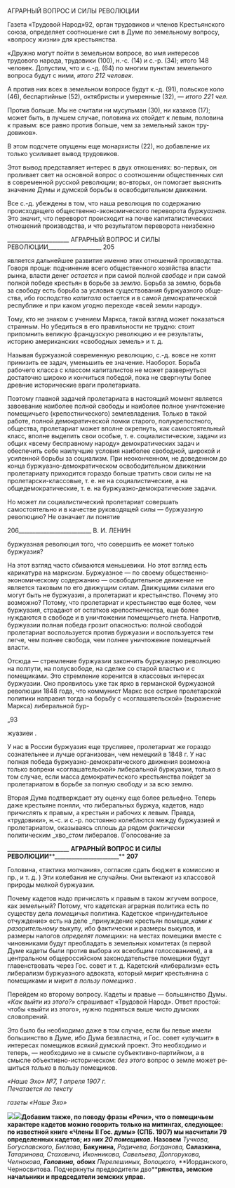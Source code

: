 АГРАРНЫЙ ВОПРОС И СИЛЫ РЕВОЛЮЦИИ

Газета «Трудовой Народ»92, орган трудовиков и членов Крестьянского союза, опре­деляет соотношение сил в Думе по земельному вопросу, «вопросу жизни» для кресть­янства.

«Дружно могут пойти в земельном вопросе, во имя интересов трудового народа, трудовики (100), н.-с. (14) и с.-р. (34); итого 148 человек. Допустим, что и с.-д. (64) по многим пунктам земельного вопроса будут с ними, _итого 212 человек._

А против них всех в земельном вопросе будут к.-д. (91), польское коло (46), беспартийные (52), ок­тябристы и умеренные (32), — _итого 221 чел._

Против больше. Мы не считали ни мусульман (30), ни казаков (17); может быть, в лучшем случае, по­ловина их отойдет к левым, половина к правым: все равно против больше, чем за земельный закон тру­довиков».

В этом подсчете опущены еще монархисты (22), но добавление их только усиливает вывод трудовиков.

Этот вывод представляет интерес в двух отношениях: во-первых, он проливает свет на основной вопрос о соотношении общественных сил в современной русской револю­ции; во-вторых, он помогает выяснить значение Думы и думской борьбы в освободи­тельном движении.

Все с.-д. убеждены в том, что наша революция по содержанию происходящего об­щественно-экономического переворота _буржуазная._ Это значит, что переворот проис­ходит на почве капиталистических отношений производства, и что результатом пере­ворота неизбежно

  

______________________ АГРАРНЫЙ ВОПРОС И СИЛЫ РЕВОЛЮЦИИ___________________ 205

является дальнейшее развитие именно этих отношений производства. Говоря проще: подчинение всего общественного хозяйства власти рынка, власти денег _остается_ и при самой полной _свободе_ и при самой полной победе крестьян в борьбе за _землю._ Борьба за землю, борьба за свободу есть борьба за условия существования буржуазного обще­ства, ибо господство _капитала_ остается и в самой демократической республике и при каком угодно переходе «всей земли народу».

Тому, кто не знаком с учением Маркса, такой взгляд может показаться странным. Но убедиться в его правильности не трудно: стоит припомнить великую французскую ре­волюцию и ее результаты, историю американских «свободных земель» и т. д.

Называя буржуазной современную революцию, с.-д. вовсе не хотят принизить ее за­дач, уменьшить ее значение. Наоборот. Борьба рабочего класса с классом капиталистов не может развернуться достаточно широко и кончиться победой, пока не свергнуты бо­лее древние исторические враги пролетариата.

Поэтому главной задачей пролетариата в настоящий момент является завоевание наиболее полной свободы и наиболее полное уничтожение помещичьего (крепостниче­ского) землевладения. Только в такой работе, полной демократической ломки старого, полукрепостного, общества, пролетариат может вполне окрепнуть, как самостоятель­ный класс, вполне выделить свои особые, т. е. социалистические, задачи из общих «всему бесправному народу» демократических задач и обеспечить себе наилучшие ус­ловия наиболее свободной, широкой и усиленной борьбы за социализм. При неокон­ченном, не доведенном до конца буржуазно-демократическом освободительном движе­нии пролетариату приходится гораздо больше тратить свои силы не на пролетарски-классовые, т. е. не на социалистические, а на общедемократические, т. е. на буржуазно-демократические задачи.

Но может ли социалистический пролетариат совершать самостоятельно и в качестве руководящей силы — буржуазную революцию? Не означает ли понятие

  

206__________________________ В. И. ЛЕНИН

буржуазная революция того, что совершить ее может только буржуазия?

На этот взгляд часто сбиваются меньшевики. Но этот взгляд есть карикатура на мар­ксизм. Буржуазное — по своему общественно-экономическому содержанию — освобо­дительное движение не является таковым по его движущим силам. Движущими силами его могут быть не буржуазия, а пролетариат и крестьянство. Почему это возможно? По­тому, что пролетариат и крестьянство еще более, чем буржуазия, страдают от остатков крепостничества, еще более нуждаются в свободе и в уничтожении помещичьего гнета. Напротив, буржуазии полная победа грозит опасностью: полной свободой пролетариат воспользуется против буржуазии и воспользуется тем легче, чем полнее свобода, чем полнее уничтожение помещичьей власти.

Отсюда — стремление буржуазии закончить буржуазную революцию на полпути, на полусвободе, на сделке со старой властью и с помещиками. Это стремление коренится в классовых интересах буржуазии. Оно проявилось уже так ярко в германской буржу­азной революции 1848 года, что коммунист Маркс все острие пролетарской политики направил тогда на борьбу с «соглашательской» (выражение Маркса) либеральной бур-

„93

жуазиеи .

У нас в России буржуазия еще трусливее, пролетариат же гораздо сознательнее и лучше организован, чем немецкий в 1848 г. У нас полная победа буржуазно-демократического движения возможна только вопреки «соглашательской» либеральной буржуазии, только в том случае, если масса демократического крестьянства пойдет за пролетариатом в борьбе за полную свободу и за всю землю.

Вторая Дума подтверждает эту оценку еще более рельефно. Теперь даже крестьяне поняли, что либеральных буржуа, кадетов, надо причислять к правым, а крестьян и ра­бочих к левым. Правда, «трудовики», н.-с. и с.-р. постоянно колеблются между буржуа­зией и пролетариатом, оказываясь сплошь да рядом _фактически_ политическим _хво­__стом_ либералов. (Голосование за

  

______________________ **АГРАРНЫЙ ВОПРОС И СИЛЫ РЕВОЛЮЦИИ****_______________________** **207**

Головина, «тактика молчания», согласие сдать бюджет в комиссию и пр., и т. д. ) Эти колебания не случайны. Они вытекают из классовой природы мелкой буржуазии.

Почему кадетов надо причислять к правым в таком жгучем вопросе, как земельный? Потому, что кадетская аграрная политика есть по существу дела _помещичья_ политика. Кадетское «принудительное отчуждение» есть на деле _принуждение крестьян помещи­__ками к разорительному_ выкупу, ибо фактически и размеры выкупов, и размеры налогов _определят помещики:_ на местах помещики вместе с чиновниками будут преобладать в земельных комитетах (в первой Думе кадеты были против выбора их всеобщим голосо­ванием), а в центральном общероссийском законодательстве помещики будут главен­ствовать через Гос. совет и т. д. Кадетский «либерализм» есть либерализм буржуазного адвоката, который _мирит_ крестьянина с помещиками и мирит _в пользу помещика ._

Перейдем ко второму вопросу. Кадеты и правые — большинство Думы. _«Как выйти из этого?»_ спрашивает «Трудовой Народ». Ответ простой: чтобы «выйти из этого», нужно подняться выше чисто думских словопрений.

Это было бы необходимо даже в том случае, если бы левые имели большинство в Думе, ибо Дума безвластна, и Гос. совет _«улучшит»_ в интересах помещиков _всякий_ думский проект. Это необходимо и теперь, — необходимо не в смысле субъективно-партийном, а в смысле объективно-историческом: _без этого_ вопрос о земле может ре­шиться _только_ в пользу помещиков.

_«Наше Эхо» №7, 1 апреля 1907 г.                                                            Печатается по тексту_

_газеты «Наше Эхо»_

![](file:///C:/Users/bot32/AppData/Local/Temp/msohtmlclip1/01/clip_image001.png)![](file:///C:/Users/bot32/AppData/Local/Temp/msohtmlclip1/01/clip_image002.png)**Добавим также, по поводу фразы «Речи», что о помещичьем характере кадетов можно говорить только на митингах, следующее: по известной книге «Члены** **II Гос. думы» (СПБ. 1907) мы насчитали 79 определенных кадетов; _из них 20 помещиков._ Назовем** _Тучкова, Богуславского, Биглова,_ **Бакунина,** _Роди­чева, Богданова,_ **Салазкина,** _Татаринова, Стаховича, Иконникова, Савельева, Долгорукова, Челнокова,_ **_Головина,_** **обоих** _Перелешиных, Волоцкого,_ **Иорданского, Черносвитова. Подчеркнуты предводители дво­****рянства, земские начальники и председатели земских управ.**